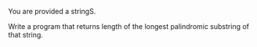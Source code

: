 You are provided a stringS.

Write a program that returns length of the longest palindromic substring of that string.


